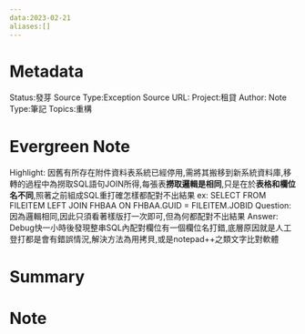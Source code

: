 ```yaml
---
data:2023-02-21
aliases:[]
---
```

# Metadata
Status:發芽
Source Type:Exception
Source URL:
Project:租貸
Author:
Note Type:筆記
Topics:重構

# Evergreen Note
Highlight:
因舊有所存在附件資料表系統已經停用,需將其搬移到新系統資料庫,移轉的過程中為撈取SQL語句JOIN所得,每張表**撈取邏輯是相同**,只是在於**表格和欄位名不同**,照著之前組成SQL重打確怎樣都配對不出結果
ex:
SELECT
FROM FILEITEM
LEFT JOIN FHBAA ON FHBAA.GUID = FILEITEM.JOBID
Question:
因為邏輯相同,因此只須看著樣版打一次即可,但為何都配對不出結果
Answer:
Debug快一小時後發現整串SQL內配對欄位有一個欄位名打錯,底層原因就是人工登打都是會有錯誤情況,解決方法為用拷貝,或是notepad++之類文字比對軟體

# Summary


# Note
